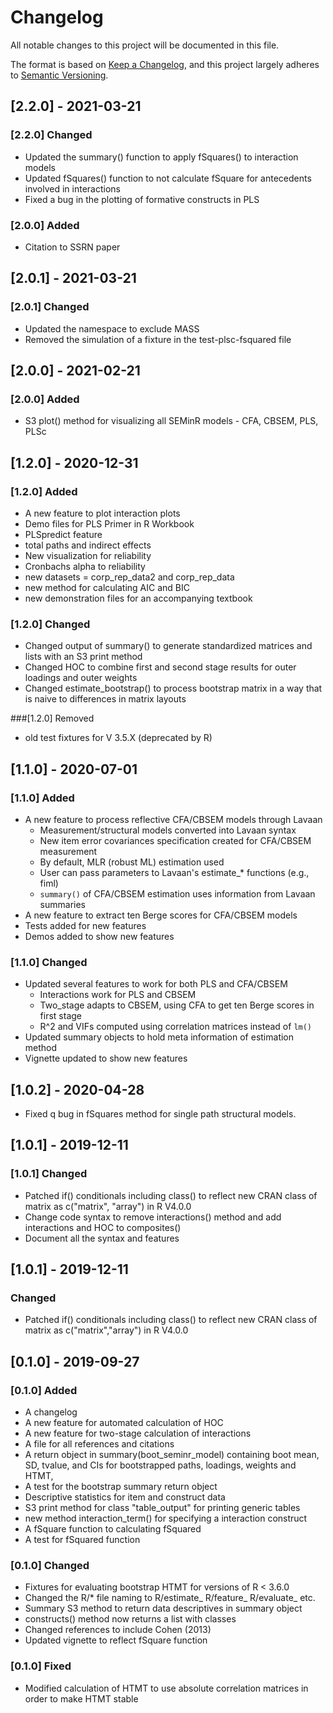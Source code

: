 # Changelog

All notable changes to this project will be documented in this file.

The format is based on [Keep a Changelog](https://keepachangelog.com/en/1.0.0/),
and this project largely adheres to [Semantic Versioning](https://semver.org/spec/v2.0.0.html).

## [2.2.0] - 2021-03-21

### [2.2.0] Changed

- Updated the summary() function to apply fSquares() to interaction models
- Updated fSquares() function to not calculate fSquare for antecedents involved in interactions
- Fixed a bug in the plotting of formative constructs in PLS

### [2.0.0] Added

- Citation to SSRN paper

## [2.0.1] - 2021-03-21

### [2.0.1] Changed

- Updated the namespace to exclude MASS
- Removed the simulation of a fixture in the test-plsc-fsquared file

## [2.0.0] - 2021-02-21

### [2.0.0] Added

- S3 plot() method for visualizing all SEMinR models - CFA, CBSEM, PLS, PLSc

## [1.2.0] - 2020-12-31

### [1.2.0] Added

- A new feature to plot interaction plots
- Demo files for PLS Primer in R Workbook
- PLSpredict feature
- total paths and indirect effects
- New visualization for reliability
- Cronbachs alpha to reliability
- new datasets = corp_rep_data2 and corp_rep_data
- new method for calculating AIC and BIC
- new demonstration files for an accompanying textbook

### [1.2.0] Changed

- Changed output of summary() to generate standardized matrices and lists with an S3 print method
- Changed HOC to combine first and second stage results for outer loadings and outer weights
- Changed estimate_bootstrap() to process bootstrap matrix in a way that is naive to differences in matrix layouts

###[1.2.0] Removed
- old test fixtures for V 3.5.X (deprecated by R)

## [1.1.0] - 2020-07-01

### [1.1.0] Added

- A new feature to process reflective CFA/CBSEM models through Lavaan
  - Measurement/structural models converted into Lavaan syntax
  - New item error covariances specification created for CFA/CBSEM measurement
  - By default, MLR (robust ML) estimation used
  - User can pass parameters to Lavaan's estimate_* functions (e.g., fiml)
  - `summary()` of CFA/CBSEM estimation uses information from Lavaan summaries
- A new feature to extract ten Berge scores for CFA/CBSEM models
- Tests added for new features
- Demos added to show new features

### [1.1.0] Changed

- Updated several features to work for both PLS and CFA/CBSEM
  - Interactions work for PLS and CBSEM
  - Two_stage adapts to CBSEM, using CFA to get ten Berge scores in first stage
  - R^2 and VIFs computed using correlation matrices instead of `lm()`
- Updated summary objects to hold meta information of estimation method
- Vignette updated to show new features

## [1.0.2] - 2020-04-28

- Fixed q bug in fSquares method for single path structural models.

## [1.0.1] - 2019-12-11

### [1.0.1] Changed

- Patched if() conditionals including class() to reflect new CRAN class of matrix as c("matrix", "array") in R V4.0.0
- Change code syntax to remove interactions() method and add interactions and HOC to composites()
- Document all the syntax and features

## [1.0.1] - 2019-12-11
### Changed
- Patched if() conditionals including class() to reflect new CRAN class of matrix as c("matrix","array") in R V4.0.0

## [0.1.0] - 2019-09-27

### [0.1.0] Added

- A changelog
- A new feature for automated calculation of HOC
- A new feature for two-stage calculation of interactions
- A file for all references and citations
- A return object in summary(boot_seminr_model) containing boot mean, SD, tvalue, and CIs for bootstrapped paths, loadings, weights and HTMT, 
- A test for the bootstrap summary return object
- Descriptive statistics for item and construct data
- S3 print method for class "table_output" for printing generic tables
- new method interaction_term() for specifying a interaction construct
- A fSquare function to calculating fSquared
- A test for fSquared function

### [0.1.0] Changed

- Fixtures for evaluating bootstrap HTMT for versions of R < 3.6.0
- Changed the R/* file naming to R/estimate_ R/feature_ R/evaluate_ etc.
- Summary S3 method to return data descriptives in summary object
- constructs() method now returns a list with classes
- Changed references to include Cohen (2013)
- Updated vignette to reflect fSquare function

### [0.1.0] Fixed

- Modified calculation of HTMT to use absolute correlation matrices in order to make HTMT stable
